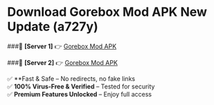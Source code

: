# Download Gorebox Mod APK New Update (a727y)  



###🔹 **[Server 1]** 👉 [Gorebox Mod APK](https://apkcomod.com?title=Gorebox_Mod_APK) 

###🔹 **[Server 2]** 👉 [Gorebox Mod APK](https://apkcomod.com?title=Gorebox_Mod_APK)  

✅ **Fast & Safe – No redirects, no fake links  
✅ **100% Virus-Free & Verified** – Tested for security  
✅ **Premium Features Unlocked** – Enjoy full access  


